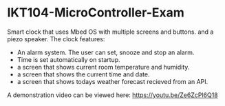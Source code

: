 # IKT104-MicroController-Exam
Smart clock that uses Mbed OS with multiple screens and buttons. and a piezo speaker.
The clock features:
- An alarm system. The user can set, snooze and stop an alarm.
- Time is set automatically on startup.
- a screen that shows current room temperature and humidity. 
- a screen that shows the current time and date.
- a screen that shows todays weather forecast recieved from an API.

A demonstration video can be viewed here:
https://youtu.be/Ze6ZcPl6Q18
